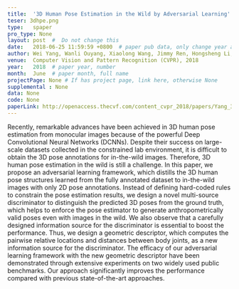```yaml
---
title:  '3D Human Pose Estimation in the Wild by Adversarial Learning'  #  Paper title, covered by ''
teser: 3dhpe.png
type:   spaper
pro_type: None
layout: post  #  Do not change this
date:   2018-06-25 11:59:59 +0800  # paper pub data, only change year and month according to this format
author: Wei Yang, Wanli Ouyang, Xiaolong Wang, Jimmy Ren, Hongsheng Li, Xiaogang Wang  # authors information
venue:  Computer Vision and Pattern Recognition (CVPR), 2018
year:   2018  # paper year, number
month:  June  # paper month, full name
projectPage: None # If has project page, link here, otherwise None
supplemental : None 
data: None
code: None
paperLink: http://openaccess.thecvf.com/content_cvpr_2018/papers/Yang_3D_Human_Pose_CVPR_2018_paper.pdf
---
```


Recently, remarkable advances have been achieved in 3D human pose estimation from monocular images because of the powerful Deep Convolutional Neural Networks (DCNNs). Despite their success on large-scale datasets collected in the constrained lab environment, it is difficult to obtain the 3D pose annotations for in-the-wild images. Therefore, 3D human pose estimation in the wild is still a challenge. In this paper, we propose an adversarial learning framework, which distills the 3D human pose structures learned from the fully annotated dataset to in-the-wild images with only 2D pose annotations. Instead of defining hard-coded rules to constrain the pose estimation results, we design a novel multi-source discriminator to distinguish the predicted 3D poses from the ground truth, which helps to enforce the pose estimator to generate anthropometrically valid poses even with images in the wild. We also observe that a carefully designed information source for the discriminator is essential to boost the performance. Thus, we design a geometric descriptor, which computes the pairwise relative locations and distances between body joints, as a new information source for the discriminator. The efficacy of our adversarial learning framework with the new geometric descriptor have been demonstrated through extensive experiments on two widely used public benchmarks. Our approach significantly improves the performance compared with previous state-of-the-art approaches.


